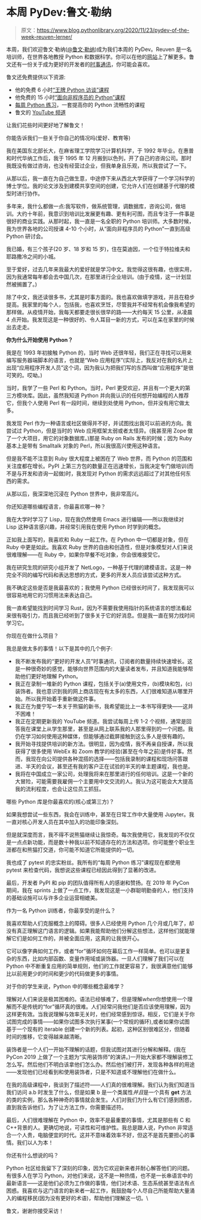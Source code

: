 # 本周 PyDev:鲁文·勒纳

> 原文：<https://www.blog.pythonlibrary.org/2020/11/23/pydev-of-the-week-reuven-lerner/>

本周，我们欢迎鲁文·勒纳([@鲁文·勒纳](https://twitter.com/reuvenmlerner))成为我们本周的 PyDev。Reuven 是一名培训师，在世界各地教授 Python 和数据科学。你可以在他的[网站](https://lerner.co.il)上了解更多。鲁文还有一份关于成为更好的开发者的[时事通讯](https://BetterDevelopersWeekly.com/)，你可能会喜欢。

鲁文还免费提供以下资源:

*   他的免费 6 小时[“王牌 Python 访谈”课程](https://AcePythonInterviews.com/)
*   他免费的 15 小时[“面向非程序员的 Python”课程](https://PythonForNonProgrammers.com/)
*   [每周 Python 练习](https://WeeklyPythonExercise.com/)，一套提高你的 Python 流畅性的课程
*   鲁文的 [YouTube 频道](https://YouTube.com/reuvenlerner)

让我们花些时间更好地了解鲁文！

你能告诉我们一些关于你自己的情况吗(爱好、教育等)

我在美国东北部长大，在麻省理工学院学习计算机科学，于 1992 年毕业。在惠普和时代华纳工作后，我于 1995 年 12 月搬到以色列，开了自己的咨询公司。那时我既没有做过咨询，也没有经营过企业，但我单身且乐观，所以我尝试了一下。

从那以后，我一直在为自己做生意，中途停下来从西北大学获得了一个学习科学的博士学位。我的论文涉及到建模共享空间的创建，它允许人们在创建基于代理的模型时进行协作。

多年来，我什么都做一点:我写软件，做系统管理，调数据库，咨询公司，做培训。大约十年前，我意识到培训比发展更有趣、更有利可图，而且专注于一件事是很好的商业实践。从那时起，我一直是一名全职的 Python 培训师。大多数时候，我为世界各地的公司授课 4-10 个小时，从“面向非程序员的 Python”一直到高级 Python 研讨会。

我已婚，有三个孩子(20 岁、18 岁和 15 岁)，住在莫迪因，一个位于特拉维夫和耶路撒冷之间的小城。

至于爱好，过去几年来我最大的爱好就是学习中文。我觉得这很有趣，也很实用，因为我通常每年都会去中国几次，在那里进行企业培训。(由于疫情，这一计划显然被搁置了。)

除了中文，我还读很多书，尤其是时事方面的。我也喜欢做填字游戏，并且在稳步提高。我家里的每个人，包括我，也喜欢烹饪，尽管我并不经常有机会像我希望的那样做。从疫情开始，我每天都要走很长很早的路——大约每天 15 公里，从凌晨 4 点开始。我发现这是一种很好的、令人耳目一新的方式，可以在呆在家里的时候出去走走。

**你为什么开始使用 Python？**

我是在 1993 年初接触 Python 的，当时 Web 还很年轻，我们正在寻找可以用来编写服务器端脚本的语言，也就是“Web 应用程序”(实际上，我反对在我的名片上出现“应用程序开发人员”这个词，因为我认为把我们写的东西叫做“应用程序”是很可笑的。哎呦。)

当时，我学了一些 Perl 和 Python。当时，Perl 更受欢迎，并且有一个更大的第三方模块库。因此，虽然我知道 Python 并向我认识的任何想开始编程的人推荐它，但我个人使用 Perl 有一段时间，继续到处使用 Python，但并没有用它做太多。

我发现 Perl 作为一种语言或社区做得并不好，并试图找出我可以前进的方向。我尝试过 Python，但是当时的 Web 应用框架太弱或者太怪异。(我甚至用 Zope 做了一个大项目，用它的对象数据库。)那是 Ruby on Rails 发布的时候；因为 Ruby 基本上是带有 Smalltalk 对象的 Perl，所以我很高兴使用这种语言。

但是我不能不注意到 Ruby 很大程度上被困在了 Web 世界，而 Python 的范围和关注度都在增长。PyPI 上第三方包的数量正在迅速增长，当我决定专门做培训(而不是与开发和咨询一起做)时，我发现对 Python 的需求远远超过了对其他任何东西的需求。

从那以后，我深深地沉浸在 Python 世界中，我非常高兴。

你还知道哪些编程语言，你最喜欢哪一种？

我在大学时学习了 Lisp，现在我仍然使用 Emacs 进行编辑——所以我继续对 Lisp 这种语言感兴趣，并经常引用我在使用 Python 时学到的概念。

正如我上面写的，我喜欢和 Ruby 一起工作。在 Python 中一切都是对象，但在 Ruby 中更是如此。我喜欢 Ruby 世界的自由和创造性，但是对象模型对人们来说很难理解——在 Ruby 中，如果你早餐不吃对象，你会很难接受它。

我在研究生院的研究小组开发了 NetLogo，一种基于代理的建模语言。这是一种完全不同的编写代码和表达思想的方式，更多的开发人员应该尝试这种方式。

我不确定这些是否是我最喜欢的；我使用 Python 已经很长时间了，我发现我可以很容易地用它的习惯用法来表达自己。

我一直希望能找到时间学习 Rust，因为不需要我使用指针的系统语言的想法看起来很有吸引力，而且我已经听到了很多关于它的好消息。但是我一直在努力找时间学习它。

你现在在做什么项目？

我总是做太多的事情！以下是其中的几个例子:

*   我不断发布我的“更好的开发人员”时事通讯，订阅者的数量持续快速增长。这是一种很奇妙的感觉，能够向世界范围内的大量读者发布，并且知道我能够帮助他们更好地理解 Python。
*   我正在录制一堆新的 Python 课程，包括关于(a)使用文件，(b)模块和包，(c)装饰者。我也意识到我的网上商店现在有太多的东西，人们很难知道从哪里开始。所以我开始着手重新做这件事。
*   我正在为曼宁写一本关于熊猫的新书，我希望能比上一本书写得更快——这并不困难！
*   我正在定期更新我的 YouTube 频道。我尝试每周上传 1-2 个视频，通常是回答我在课堂上从学生那里，甚至是从网上联系我的人那里得到的一个问题。我仍在学习如何使用这种媒体，但能够通过截屏接触到这么多人是很有趣的。
*   我开始寻找提供培训的新方法。很明显，因为疫情，我不再亲自授课，所以我获得了很多使用 WebEx 和 Zoom 教学的经验(甚至在今年之前)是件好事。然而，我现在向公司提供各种混搭的选择——包括我录制的课程和现场问答跟进、半天的会议，甚至还有我的客户正在试验的半天的单主题课程，我也是。
*   我将在中国成立一家公司，处理我将来在那里进行的任何培训。这是一个新的大冒险，可能需要我雇佣一个主要用中文交流的人。我认为这可能会大大提高我的流利程度，也会让这位员工抓狂。

哪些 Python 库是你最喜欢的(核心或第三方)？

如果我想尝试一些东西，我会在训练中，甚至在日常工作中大量使用 Jupyter。我一直对核心开发人员在其中加入的功能印象深刻。

但是就深度而言，我不得不说熊猫继续让我惊奇。每次我使用它，我发现的不仅仅是一点点新功能，而是数十种我以前不知道存在的方法和选项。你可能整个职业生涯都在和熊猫打交道，你可能不知道它所能提供的一切。

我也成了 pytest 的忠实粉丝。我所有的“每周 Python 练习”课程现在都使用 pytest 来检查代码，我想说这些课程已经因此得到了显著的改进。

最后，开发者 PyPI 和 pip 的团队值得所有人的感谢和赞扬。在 2019 年 PyCon 期间，我在 sprints 上做了一点工作，我发现这是一小群聪明勤奋的人，他们支持的基础设施可以与许多企业运营相媲美。

作为一名 Python 训练者，你最享受的是什么？

我喜欢帮助人们克服概念上的障碍。很多人已经使用 Python 几个月或几年了，却没有真正理解这门语言的逻辑。如果我能帮助他们分解这些想法，这样他们就能理解它们是如何工作的，并被全面应用，这真的让我很开心。

它可以像字典如何工作，或者“for”循环如何在幕后工作一样简单。也可以是更复杂的东西，比如内部函数、变量作用域或装饰器。一旦人们理解了我们可以在 Python 中不断重复应用的简单规则，他们的工作就更容易了，我很满意他们能够比以前用更少的时间和更少的代码做更多的事情。

对于你的学生来说，Python 中的哪些概念最难学？

理解对人们来说是极其困难的。语法已经够难了，但是理解*when*你想使用一个理解而不是传统的“for”循环真的很难。人们经常问我他们是否应该使用理解，因为这样更有效。当我说理解与效率无关时，他们经常感到惊讶。相反，它们是关于你试图完成的事情——如果你试图多次执行某事(一个常规的循环),或者如果你试图基于一个现有的 iterable 创建一个新的列表。起初，这种区别很难区分，但随着时间的推移，它变得越来越清晰。

装饰者是一个人们一开始不理解的话题，但我试图对其进行分解和解释。(我在 PyCon 2019 上做了一个主题为“实用装饰师”的演讲。)一开始大家都不理解装修工怎么写。然后他们不明白该拿他们怎么办。然后他们被打开，发现各种各样的用途——发现他们已经看到和使用装饰者，只是不知道或不理解他们在做什么。

在我的高级课程中，我谈到了描述符——人们真的很难理解。我们认为我们知道当我们访问 a.b 时发生了什么，但是如果 b 是一个类属性*并且*是一个具有 __get__ 方法的类的实例，那么各种神奇的事情就会发生。人们对我们为什么有它们感到困惑，直到我告诉他们，为了让方法工作，你需要描述符。

最后，人们很难理解在 Python 中，效率不是最重要的事情，尤其是那些有 C 和 C++背景的人。更确切地说，可读性和可维护性。我总是跟人说，Python 非常适合一个人贵，电脑便宜的时代。这并不意味着效率不好，但这不是首先要担心的事情。我们以人为本！

你还有什么想说的吗？

Python 社区给我留下了深刻的印象，因为它欢迎新来者并耐心解答他们的问题。有很多人在学习 Python，对他们来说，这不是一种热情，也不是一长串语言中的最新语言——这是他们必须为工作做的事情，他们对术语、生态系统甚至语法有点困惑。我喜欢与这门语言的新来者一起工作，我鼓励每个人尽自己所能帮助大量涌入的编程移民(因为没有更好的术语)，帮助他们理解这一切。\

鲁文，谢谢你接受采访！